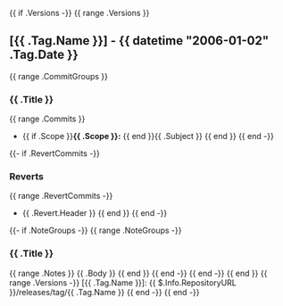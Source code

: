 {{ if .Versions -}}
{{ range .Versions }}
<a name="{{ .Tag.Name }}"></a>
## [{{ .Tag.Name }}] - {{ datetime "2006-01-02" .Tag.Date }}
{{ range .CommitGroups }}
### {{ .Title }}
{{ range .Commits }}
- {{ if .Scope }}**{{ .Scope }}:** {{ end }}{{ .Subject }}
{{ end }}
{{ end -}}

{{- if .RevertCommits -}}
### Reverts
{{ range .RevertCommits -}}
- {{ .Revert.Header }}
{{ end }}
{{ end -}}

{{- if .NoteGroups -}}
{{ range .NoteGroups -}}
### {{ .Title }}
{{ range .Notes }}
{{ .Body }}
{{ end }}
{{ end -}}
{{ end -}}
{{ end }}
{{ range .Versions -}}
[{{ .Tag.Name }}]: {{ $.Info.RepositoryURL }}/releases/tag/{{ .Tag.Name }}
{{ end -}}
{{ end -}}
